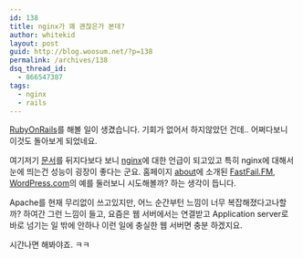 ```yaml
---
id: 138
title: nginx가 꽤 괜찮은가 본데?
author: whitekid
layout: post
guid: http://blog.woosum.net/?p=138
permalink: /archives/138
dsq_thread_id:
  - 866547387
tags:
  - nginx
  - rails
---
```

[RubyOnRails][1]를 해볼 일이 생겼습니다. 기회가 없어서 하지않았던 건데.. 어쩌다보니 이것도 돌아보게 되었네요.

여기저기 [문서][2]를 뒤지다보다 보니 [nginx][3]에 대한 언급이 되고있고 특히 nginx에 대해서 눈에 띄는건 성능이 굉장이 좋다는 군요. 홈페이지 [about][4]에 소개된 [FastFail.FM][5], [WordPress.com][6]의 예를 둘러보니 시도해볼까? 하는 생각이 듭니다.

Apache를 현재 무리없이 쓰고있지만, 어느 순간부턴 느낌이 너무 복잡해졌다고나할까? 하여간 그런 느낌이 들고, 요즘은 웹 서버에서는 연결받고 Application server로 바로 넘기는 일 밖에 안하나 이런 일에 충실한 웹 서버면 충분 하겠지요.

시간나면 해봐야죠. ㅋㅋ

 [1]: http://rubyonrails.org/
 [2]: http://wiki.rubyonrails.org/deployment/nginx-mongrel
 [3]: http://nginx.org
 [4]: http://nginx.org/en/
 [5]: http://blog.fastmail.fm/2007/01/04/webimappop-frontend-proxies-changed-to-nginx/
 [6]: http://barry.wordpress.com/2008/04/28/load-balancer-update/